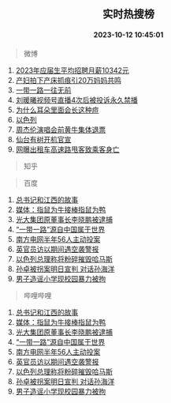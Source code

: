 <div align="center"><h2>实时热搜榜</h2><h4>2023-10-12 10:45:01</h4></div>

> 微博  

1. [2023年应届生平均招聘月薪10342元](https://s.weibo.com/weibo?q=%232023%E5%B9%B4%E5%BA%94%E5%B1%8A%E7%94%9F%E5%B9%B3%E5%9D%87%E6%8B%9B%E8%81%98%E6%9C%88%E8%96%AA10342%E5%85%83%23&t=31&band_rank=1&Refer=top)<br />
2. [产妇拍下产床抓痕引20万妈妈共鸣](https://s.weibo.com/weibo?q=%23%E4%BA%A7%E5%A6%87%E6%8B%8D%E4%B8%8B%E4%BA%A7%E5%BA%8A%E6%8A%93%E7%97%95%E5%BC%9520%E4%B8%87%E5%A6%88%E5%A6%88%E5%85%B1%E9%B8%A3%23&t=31&band_rank=2&Refer=top)<br />
3. [一带一路一往无前](https://s.weibo.com/weibo?q=%23%E4%B8%80%E5%B8%A6%E4%B8%80%E8%B7%AF%E4%B8%80%E5%BE%80%E6%97%A0%E5%89%8D%23&t=31&band_rank=3&Refer=top)<br />
4. [刘暖曦视频号直播4次后被投诉永久禁播](https://s.weibo.com/weibo?q=%23%E5%88%98%E6%9A%96%E6%9B%A6%E8%A7%86%E9%A2%91%E5%8F%B7%E7%9B%B4%E6%92%AD4%E6%AC%A1%E5%90%8E%E8%A2%AB%E6%8A%95%E8%AF%89%E6%B0%B8%E4%B9%85%E7%A6%81%E6%92%AD%23&t=31&band_rank=4&Refer=top)<br />
5. [为什么耳朵里面会长这种痘](https://s.weibo.com/weibo?q=%23%E4%B8%BA%E4%BB%80%E4%B9%88%E8%80%B3%E6%9C%B5%E9%87%8C%E9%9D%A2%E4%BC%9A%E9%95%BF%E8%BF%99%E7%A7%8D%E7%97%98%23&t=31&band_rank=5&Refer=top)<br />
6. [以色列](https://s.weibo.com/weibo?q=%23%E4%BB%A5%E8%89%B2%E5%88%97%23&t=31&band_rank=6&Refer=top)<br />
7. [周杰伦演唱会前黄牛集体退票](https://s.weibo.com/weibo?q=%23%E5%91%A8%E6%9D%B0%E4%BC%A6%E6%BC%94%E5%94%B1%E4%BC%9A%E5%89%8D%E9%BB%84%E7%89%9B%E9%9B%86%E4%BD%93%E9%80%80%E7%A5%A8%23&t=31&band_rank=7&Refer=top)<br />
8. [仙台有树开机官宣](https://s.weibo.com/weibo?q=%23%E4%BB%99%E5%8F%B0%E6%9C%89%E6%A0%91%E5%BC%80%E6%9C%BA%E5%AE%98%E5%AE%A3%23&t=31&band_rank=8&Refer=top)<br />
9. [网曝出租车高速路甩客致乘客身亡](https://s.weibo.com/weibo?q=%23%E7%BD%91%E6%9B%9D%E5%87%BA%E7%A7%9F%E8%BD%A6%E9%AB%98%E9%80%9F%E8%B7%AF%E7%94%A9%E5%AE%A2%E8%87%B4%E4%B9%98%E5%AE%A2%E8%BA%AB%E4%BA%A1%23&t=31&band_rank=9&Refer=top)<br />

> 知乎  


> 百度  

1. [总书记和江西的故事](https://www.baidu.com/s?wd=%E6%80%BB%E4%B9%A6%E8%AE%B0%E5%92%8C%E6%B1%9F%E8%A5%BF%E7%9A%84%E6%95%85%E4%BA%8B&sa=fyb_news&rsv_dl=fyb_news)<br />
2. [媒体：指鼠为牛接棒指鼠为鸭](https://www.baidu.com/s?wd=%E5%AA%92%E4%BD%93%EF%BC%9A%E6%8C%87%E9%BC%A0%E4%B8%BA%E7%89%9B%E6%8E%A5%E6%A3%92%E6%8C%87%E9%BC%A0%E4%B8%BA%E9%B8%AD&sa=fyb_news&rsv_dl=fyb_news)<br />
3. [光大集团原董事长李晓鹏被逮捕](https://www.baidu.com/s?wd=%E5%85%89%E5%A4%A7%E9%9B%86%E5%9B%A2%E5%8E%9F%E8%91%A3%E4%BA%8B%E9%95%BF%E6%9D%8E%E6%99%93%E9%B9%8F%E8%A2%AB%E9%80%AE%E6%8D%95&sa=fyb_news&rsv_dl=fyb_news)<br />
4. [“一带一路”源自中国属于世界](https://www.baidu.com/s?wd=%E2%80%9C%E4%B8%80%E5%B8%A6%E4%B8%80%E8%B7%AF%E2%80%9D%E6%BA%90%E8%87%AA%E4%B8%AD%E5%9B%BD%E5%B1%9E%E4%BA%8E%E4%B8%96%E7%95%8C&sa=fyb_news&rsv_dl=fyb_news)<br />
5. [南方电网半年56人主动投案](https://www.baidu.com/s?wd=%E5%8D%97%E6%96%B9%E7%94%B5%E7%BD%91%E5%8D%8A%E5%B9%B456%E4%BA%BA%E4%B8%BB%E5%8A%A8%E6%8A%95%E6%A1%88&sa=fyb_news&rsv_dl=fyb_news)<br />
6. [英官员访以期间遇空袭警报](https://www.baidu.com/s?wd=%E8%8B%B1%E5%AE%98%E5%91%98%E8%AE%BF%E4%BB%A5%E6%9C%9F%E9%97%B4%E9%81%87%E7%A9%BA%E8%A2%AD%E8%AD%A6%E6%8A%A5&sa=fyb_news&rsv_dl=fyb_news)<br />
7. [以色列总理称将粉碎摧毁哈马斯](https://www.baidu.com/s?wd=%E4%BB%A5%E8%89%B2%E5%88%97%E6%80%BB%E7%90%86%E7%A7%B0%E5%B0%86%E7%B2%89%E7%A2%8E%E6%91%A7%E6%AF%81%E5%93%88%E9%A9%AC%E6%96%AF&sa=fyb_news&rsv_dl=fyb_news)<br />
8. [孙卓被拐案明日宣判 对话孙海洋](https://www.baidu.com/s?wd=%E5%AD%99%E5%8D%93%E8%A2%AB%E6%8B%90%E6%A1%88%E6%98%8E%E6%97%A5%E5%AE%A3%E5%88%A4+%E5%AF%B9%E8%AF%9D%E5%AD%99%E6%B5%B7%E6%B4%8B&sa=fyb_news&rsv_dl=fyb_news)<br />
9. [男子造谣小学现校园暴力被拘](https://www.baidu.com/s?wd=%E7%94%B7%E5%AD%90%E9%80%A0%E8%B0%A3%E5%B0%8F%E5%AD%A6%E7%8E%B0%E6%A0%A1%E5%9B%AD%E6%9A%B4%E5%8A%9B%E8%A2%AB%E6%8B%98&sa=fyb_news&rsv_dl=fyb_news)<br />

> 哔哩哔哩  

1. [总书记和江西的故事](https://www.baidu.com/s?wd=%E6%80%BB%E4%B9%A6%E8%AE%B0%E5%92%8C%E6%B1%9F%E8%A5%BF%E7%9A%84%E6%95%85%E4%BA%8B&sa=fyb_news&rsv_dl=fyb_news)<br />
2. [媒体：指鼠为牛接棒指鼠为鸭](https://www.baidu.com/s?wd=%E5%AA%92%E4%BD%93%EF%BC%9A%E6%8C%87%E9%BC%A0%E4%B8%BA%E7%89%9B%E6%8E%A5%E6%A3%92%E6%8C%87%E9%BC%A0%E4%B8%BA%E9%B8%AD&sa=fyb_news&rsv_dl=fyb_news)<br />
3. [光大集团原董事长李晓鹏被逮捕](https://www.baidu.com/s?wd=%E5%85%89%E5%A4%A7%E9%9B%86%E5%9B%A2%E5%8E%9F%E8%91%A3%E4%BA%8B%E9%95%BF%E6%9D%8E%E6%99%93%E9%B9%8F%E8%A2%AB%E9%80%AE%E6%8D%95&sa=fyb_news&rsv_dl=fyb_news)<br />
4. [“一带一路”源自中国属于世界](https://www.baidu.com/s?wd=%E2%80%9C%E4%B8%80%E5%B8%A6%E4%B8%80%E8%B7%AF%E2%80%9D%E6%BA%90%E8%87%AA%E4%B8%AD%E5%9B%BD%E5%B1%9E%E4%BA%8E%E4%B8%96%E7%95%8C&sa=fyb_news&rsv_dl=fyb_news)<br />
5. [南方电网半年56人主动投案](https://www.baidu.com/s?wd=%E5%8D%97%E6%96%B9%E7%94%B5%E7%BD%91%E5%8D%8A%E5%B9%B456%E4%BA%BA%E4%B8%BB%E5%8A%A8%E6%8A%95%E6%A1%88&sa=fyb_news&rsv_dl=fyb_news)<br />
6. [英官员访以期间遇空袭警报](https://www.baidu.com/s?wd=%E8%8B%B1%E5%AE%98%E5%91%98%E8%AE%BF%E4%BB%A5%E6%9C%9F%E9%97%B4%E9%81%87%E7%A9%BA%E8%A2%AD%E8%AD%A6%E6%8A%A5&sa=fyb_news&rsv_dl=fyb_news)<br />
7. [以色列总理称将粉碎摧毁哈马斯](https://www.baidu.com/s?wd=%E4%BB%A5%E8%89%B2%E5%88%97%E6%80%BB%E7%90%86%E7%A7%B0%E5%B0%86%E7%B2%89%E7%A2%8E%E6%91%A7%E6%AF%81%E5%93%88%E9%A9%AC%E6%96%AF&sa=fyb_news&rsv_dl=fyb_news)<br />
8. [孙卓被拐案明日宣判 对话孙海洋](https://www.baidu.com/s?wd=%E5%AD%99%E5%8D%93%E8%A2%AB%E6%8B%90%E6%A1%88%E6%98%8E%E6%97%A5%E5%AE%A3%E5%88%A4+%E5%AF%B9%E8%AF%9D%E5%AD%99%E6%B5%B7%E6%B4%8B&sa=fyb_news&rsv_dl=fyb_news)<br />
9. [男子造谣小学现校园暴力被拘](https://www.baidu.com/s?wd=%E7%94%B7%E5%AD%90%E9%80%A0%E8%B0%A3%E5%B0%8F%E5%AD%A6%E7%8E%B0%E6%A0%A1%E5%9B%AD%E6%9A%B4%E5%8A%9B%E8%A2%AB%E6%8B%98&sa=fyb_news&rsv_dl=fyb_news)<br />
